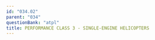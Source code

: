 ```yaml
---
id: "034.02"
parent: "034"
questionBank: "atpl"
title: PERFORMANCE CLASS 3 - SINGLE-ENGINE HELICOPTERS
---
```

